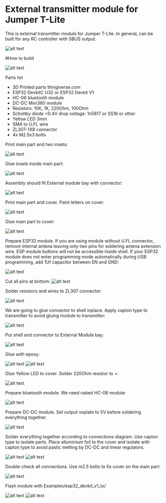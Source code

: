 # External transmitter module for Jumper T-Lite

This is external transmitter module for Jumper T-Lite.
In general, can be built for any RC controller with SBUS output.

![alt text](https://raw.githubusercontent.com/RomanLut/mahowii/upstream_shared/doc/ExternalModule.jpg "Transmitter module")

#How to build

![alt text](https://raw.githubusercontent.com/RomanLut/mahowii/upstream_shared/doc/transmitter_connections.jpg "Transmitter module connections")



Parts list
- 3D Printed parts  thingiverse.com
- ESP32 DevkitC U32 or ESP32 Devkit V1 
- HC-06 bluetooth module
- DC-DC Mini360 module
- Resistors: 10K, 1K, 220Ohm, 100Ohm
- Schottky diode <0.4V drop voltage: 1n5817 or SS16 or other
- Yellow LED 3mm
- SMA to U.FL wire
- ZL307-1X8 connector
- 4x M2.5x3 bolts


Print main part and two insets:

![alt text](https://raw.githubusercontent.com/RomanLut/mahowii/upstream_shared/doc/build1.jpg "Build step")

Glue insets inside main part:

![alt text](https://raw.githubusercontent.com/RomanLut/mahowii/upstream_shared/doc/build2.jpg "Build step")

Assembly should fit External module bay with connector:

![alt text](https://raw.githubusercontent.com/RomanLut/mahowii/upstream_shared/doc/build3.jpg "Build step")

Print main part and cover. Paint letters on cover:

![alt text](https://raw.githubusercontent.com/RomanLut/mahowii/upstream_shared/doc/build4.jpg "Build step")


Glue main part to cover:

![alt text](https://raw.githubusercontent.com/RomanLut/mahowii/upstream_shared/doc/build5.jpg "Build step")

Prepare ESP32 module. If you are using module without U.FL connector, remove internal antena leaving only two pins for soldering antena extension wire.
ESP module buttons will not be accessible inside shell. If your ESP32 module does not enter programming mode automatically during USB programming,
add 1Uf capacitor between EN and GND:

![alt text](https://raw.githubusercontent.com/RomanLut/mahowii/upstream_shared/doc/build6.jpg "Build step")


Cut all pins at bottom:
![alt text](https://raw.githubusercontent.com/RomanLut/mahowii/upstream_shared/doc/build7.jpg "Build step")

Solder resistors and wires to ZL307 connector:

![alt text](https://raw.githubusercontent.com/RomanLut/mahowii/upstream_shared/doc/build8.jpg "Build step")

We are going to glue connector to shell inplace. Apply capton type to transmitter to avoid gluing module to transmitter:

![alt text](https://raw.githubusercontent.com/RomanLut/mahowii/upstream_shared/doc/build9.jpg "Build step")

Put shell and connector to External Module bay:

![alt text](https://raw.githubusercontent.com/RomanLut/mahowii/upstream_shared/doc/build10.jpg "Build step")


Glue with epoxy:

![alt text](https://raw.githubusercontent.com/RomanLut/mahowii/upstream_shared/doc/build11.jpg "Build step")
![alt text](https://raw.githubusercontent.com/RomanLut/mahowii/upstream_shared/doc/build12.jpg "Build step")

Glue Yellow LED to cover. Solder 220Ohm resistor to +:

![alt text](https://raw.githubusercontent.com/RomanLut/mahowii/upstream_shared/doc/build13.jpg "Build step")


Prepare bluetooth module. We need naked HC-06 module:

![alt text](https://raw.githubusercontent.com/RomanLut/mahowii/upstream_shared/doc/build14.jpg "Build step")

Prepare DC-DC module. Set output voplate to 5V before soldering everything together.

![alt text](https://raw.githubusercontent.com/RomanLut/mahowii/upstream_shared/doc/build15.jpg "Build step")

Solder everything together according to connections diagram. Use capton type to isolate parts. 
Place alluminium foil to the cover and isolate with capton type to avoid pastic melting by DC-DC and linear regulators.


![alt text](https://raw.githubusercontent.com/RomanLut/mahowii/upstream_shared/doc/build16.jpg "Build step")
![alt text](https://raw.githubusercontent.com/RomanLut/mahowii/upstream_shared/doc/build17.jpg "Build step")

Double-check all connections. Use m2.5 bolts to fix cover on the main part:
                              
![alt text](https://raw.githubusercontent.com/RomanLut/mahowii/upstream_shared/doc/build18.jpg "Build step")

Flash module with Examples/esp32_devkit_v1_tx/

![alt text](https://raw.githubusercontent.com/RomanLut/mahowii/upstream_shared/doc/build19.jpg "Build step")
![alt text](https://raw.githubusercontent.com/RomanLut/mahowii/upstream_shared/doc/ExternalModule.jpg "Build step")

